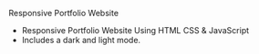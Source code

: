  Responsive Portfolio Website

- Responsive Portfolio Website Using HTML CSS & JavaScript
- Includes a dark and light mode.


